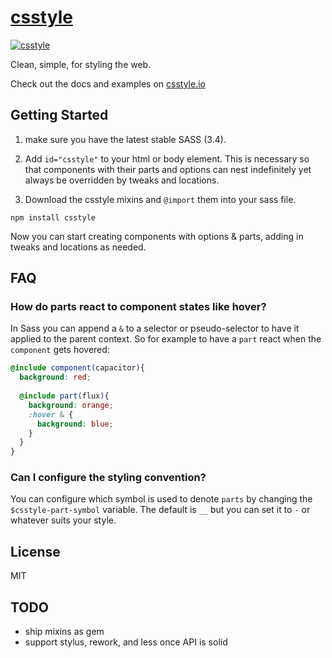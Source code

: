 # [csstyle](http://csstyle.io)
[![csstyle](https://github.com/geddski/csstyle/blob/master/site/common/images/csstyle.png)](http://csstyle.io)  

Clean, simple, for styling the web.

Check out the docs and examples on [csstyle.io](http://csstyle.io)


## Getting Started
1. make sure you have the latest stable SASS (3.4).

2. Add `id="csstyle"` to your html or body element. This is necessary so that components with their
parts and options can nest indefinitely yet always be overridden by tweaks and locations.

3. Download the csstyle mixins and `@import` them into your sass file.

```
npm install csstyle
```

Now you can start creating components with options & parts, adding in tweaks and locations as needed.

## FAQ

### How do parts react to component states like hover?
In Sass you can append a `&` to a selector or pseudo-selector to have it applied to the parent context. So for example to have a `part` react when the `component` gets hovered:

```scss
@include component(capacitor){
  background: red;
  
  @include part(flux){
    background: orange;
    :hover & {
      background: blue;
    }
  }
}
```

### Can I configure the styling convention?
You can configure which symbol is used to denote `parts` by changing the `$csstyle-part-symbol` variable. The default is `__` but you can set it to `-` or whatever suits your style.

## License
MIT

## TODO
- ship mixins as gem
- support stylus, rework, and less once API is solid